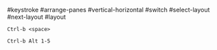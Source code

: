 #keystroke
#arrange-panes
#vertical-horizontal
#switch
#select-layout
#next-layout
#layout

` Ctrl-b <space> `

` Ctrl-b Alt 1-5 `
